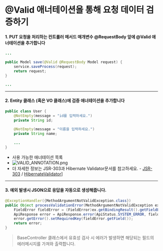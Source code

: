 # @Valid 애너테이션을 통해 요청 데이터 검증하기

#### 1. PUT 요청을 처리하는 컨트롤러 메서드 매개변수 @RequestBody 앞에 @Valid 애너테이션을 추가합니다
```java
... 

public Model save(@Valid @RequestBody Model request) {
    service.saveProcess(request);
    return request;
}

...
```

---

#### 2. Entity 클래스 (혹은 VO 클래스)에 검증 애너테이션을 추가합니다
```java
public class User {
    @NotEmpty(message = "id를 입력하세요.")
    private String id;
    
    @NotEmpty(message = "이름을 입력하세요.")
    private String name;
        
    ...
}

```
- 사용 가능한 애너테이션 목록
- ![VALID_ANNOTATION.png](https://raw.githubusercontent.com/axboot/ax-boot-document/master/assets/VALID_ANNOTATION.png)
- 더 자세한 정보는 JSR-303과 Hibernate Validator문서를 참고하세요. - [JSR-303](https://jcp.org/en/jsr/detail?id=303) / [HibernateValidator](http://hibernate.org/validator/)]
---

#### 3. 예외 발생시 JSON으로 응답을 자동으로 생성해줍니다.
```java
@ExceptionHandler({MethodArgumentNotValidException.class})
public Object processValidationError(MethodArgumentNotValidException ex) {
    FieldError fieldError = (FieldError)ex.getBindingResult().getFieldErrors().get(0);
    ApiResponse error = ApiResponse.error(ApiStatus.SYSTEM_ERROR, fieldError.getDefaultMessage());
    error.getError().setRequiredKey(fieldError.getField());
    return error;
}
```
>BaseController 클래스에서 유효성 검사 시 에러가 발생하면 해당되는 필드의 에러메시지를 가져와 출력합니다.